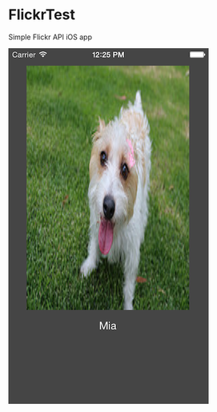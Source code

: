 FlickrTest
==========

Simple Flickr API iOS app

![Alt text](/FlickrTest/screenshot.png "Puppies")

